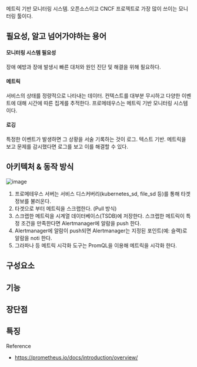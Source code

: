 메트릭 기반 모니터링 시스템. 오픈소스이고 CNCF 프로젝트로 가장 많이 쓰이는 모니터링 툴이다.

## 필요성, 알고 넘어가야하는 용어

#### 모니터링 시스템 필요성

장애 예방과 장애 발생시 빠른 대처와 원인 진단 및 해결을 위해 필요하다.

#### 메트릭

서비스의 상태를 정량적으로 나타내는 데이터. 컨텍스트를 대부분 무시하고 다양한 이벤트에 대해 시간에 따른 집계를 추적한다. 프로메테우스는 메트릭 기반 모니터링 시스템이다.

#### 로깅

특정한 이벤트가 발생하면 그 상황을 서술 기록하는 것이 로그. 텍스트 기반. 메트릭을 보고 문제를 감시했다면 로그를 보고 이를 해결할 수 있다.

## 아키텍처 & 동작 방식

![image](https://user-images.githubusercontent.com/28949162/211866374-83ce23f2-9c06-4c6a-984b-c5fe184a444e.png)

>>
1. 프로메테우스 서버는 서비스 디스커버리(kubernetes_sd, file_sd 등)를 통해 타겟 정보를 불러온다.
2. 타겟으로 부터 메트릭을 스크랩한다. (Pull 방식)
3. 스크랩한 메트릭을 시계열 데이터베이스(TSDB)에 저장한다. 스크랩한 메트릭이 특정 조건을 만족한다면 Alertmanager에 알람을 push 한다.
4. Alertmanager에 알람이 push되면 Alertmanager는 지정된 포인트(예: 슬랙)로 알람을 noti 한다.
5. 그라파나 등 메트릭 시각화 도구는 PromQL을 이용해 메트릭을 시각화 한다.

## 구성요소

## 기능

## 장단점

## 특징



Reference
- https://prometheus.io/docs/introduction/overview/
